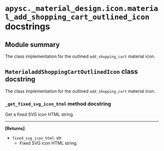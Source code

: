 # `apysc._material_design.icon.material_add_shopping_cart_outlined_icon` docstrings

## Module summary

The class implementation for the outlined `add_shopping_cart` material icon.

## `MaterialaddShoppingCartOutlinedIcon` class docstring

The class implementation for the outlined `add_shopping_cart` material icon.

### `_get_fixed_svg_icon_html` method docstring

Get a fixed SVG icon HTML string.<hr>

**[Returns]**

- `fixed_svg_icon_html`: str
  - Fixed SVG icon HTML string.